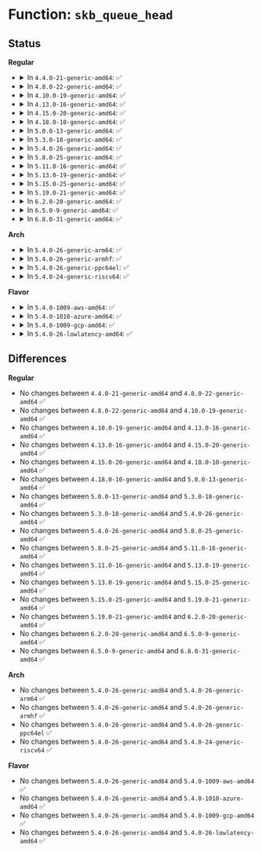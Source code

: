 # Function: <code>skb_queue_head</code>

## Status
<b>Regular</b>
<ul>
<li>
<details>
<summary>In <code>4.4.0-21-generic-amd64</code>: ✅</summary>

```c
void skb_queue_head(struct sk_buff_head * list, struct sk_buff * newsk)
```

```json
{
  "name": "skb_queue_head",
  "collision_type": "Unique Global",
  "inline_type": "No",
  "funcs": [
    {
      "addr": 18446744071586205584,
      "name": "skb_queue_head",
      "external": true,
      "loc": "net/core/skbuff.c:2460",
      "file": "net/core/skbuff.c",
      "inline": "seen, unknown",
      "caller_inline": [],
      "caller_func": [
        "net/core/netpoll.c:queue_process"
      ]
    }
  ],
  "symbols": [
    {
      "addr": 18446744071586205584,
      "name": "skb_queue_head",
      "section": ".text",
      "bind": "STB_GLOBAL",
      "size": 73
    }
  ]
}
```
</details>
</li>
<li>
<details>
<summary>In <code>4.8.0-22-generic-amd64</code>: ✅</summary>

```c
void skb_queue_head(struct sk_buff_head * list, struct sk_buff * newsk)
```

```json
{
  "name": "skb_queue_head",
  "collision_type": "Unique Global",
  "inline_type": "No",
  "funcs": [
    {
      "addr": 18446744071586626400,
      "name": "skb_queue_head",
      "external": true,
      "loc": "net/core/skbuff.c:2458",
      "file": "net/core/skbuff.c",
      "inline": "seen, unknown",
      "caller_inline": [],
      "caller_func": [
        "net/core/netpoll.c:queue_process"
      ]
    }
  ],
  "symbols": [
    {
      "addr": 18446744071586626400,
      "name": "skb_queue_head",
      "section": ".text",
      "bind": "STB_GLOBAL",
      "size": 73
    }
  ]
}
```
</details>
</li>
<li>
<details>
<summary>In <code>4.10.0-19-generic-amd64</code>: ✅</summary>

```c
void skb_queue_head(struct sk_buff_head * list, struct sk_buff * newsk)
```

```json
{
  "name": "skb_queue_head",
  "collision_type": "Unique Global",
  "inline_type": "No",
  "funcs": [
    {
      "addr": 18446744071586810928,
      "name": "skb_queue_head",
      "external": true,
      "loc": "net/core/skbuff.c:2453",
      "file": "net/core/skbuff.c",
      "inline": "seen, unknown",
      "caller_inline": [],
      "caller_func": [
        "kernel/audit.c:kauditd_thread",
        "kernel/audit.c:kauditd_thread",
        "drivers/net/ppp/ppp_generic.c:ppp_channel_push",
        "net/core/netpoll.c:queue_process"
      ]
    }
  ],
  "symbols": [
    {
      "addr": 18446744071586810928,
      "name": "skb_queue_head",
      "section": ".text",
      "bind": "STB_GLOBAL",
      "size": 73
    }
  ]
}
```
</details>
</li>
<li>
<details>
<summary>In <code>4.13.0-16-generic-amd64</code>: ✅</summary>

```c
void skb_queue_head(struct sk_buff_head * list, struct sk_buff * newsk)
```

```json
{
  "name": "skb_queue_head",
  "collision_type": "Unique Global",
  "inline_type": "No",
  "funcs": [
    {
      "addr": 18446744071586935264,
      "name": "skb_queue_head",
      "external": true,
      "loc": "net/core/skbuff.c:2493",
      "file": "net/core/skbuff.c",
      "inline": "seen, unknown",
      "caller_inline": [],
      "caller_func": [
        "kernel/audit.c:kauditd_send_queue",
        "kernel/audit.c:kauditd_rehold_skb",
        "drivers/net/ppp/ppp_generic.c:__ppp_channel_push",
        "net/core/netpoll.c:queue_process"
      ]
    }
  ],
  "symbols": [
    {
      "addr": 18446744071586935264,
      "name": "skb_queue_head",
      "section": ".text",
      "bind": "STB_GLOBAL",
      "size": 73
    }
  ]
}
```
</details>
</li>
<li>
<details>
<summary>In <code>4.15.0-20-generic-amd64</code>: ✅</summary>

```c
void skb_queue_head(struct sk_buff_head * list, struct sk_buff * newsk)
```

```json
{
  "name": "skb_queue_head",
  "collision_type": "Unique Global",
  "inline_type": "No",
  "funcs": [
    {
      "addr": 18446744071587428320,
      "name": "skb_queue_head",
      "external": true,
      "loc": "net/core/skbuff.c:2872",
      "file": "net/core/skbuff.c",
      "inline": "seen, unknown",
      "caller_inline": [],
      "caller_func": [
        "kernel/audit.c:kauditd_send_queue",
        "kernel/audit.c:kauditd_rehold_skb",
        "drivers/net/ppp/ppp_generic.c:__ppp_channel_push",
        "net/core/netpoll.c:queue_process"
      ]
    }
  ],
  "symbols": [
    {
      "addr": 18446744071587428320,
      "name": "skb_queue_head",
      "section": ".text",
      "bind": "STB_GLOBAL",
      "size": 73
    }
  ]
}
```
</details>
</li>
<li>
<details>
<summary>In <code>4.18.0-10-generic-amd64</code>: ✅</summary>

```c
void skb_queue_head(struct sk_buff_head * list, struct sk_buff * newsk)
```

```json
{
  "name": "skb_queue_head",
  "collision_type": "Unique Global",
  "inline_type": "No",
  "funcs": [
    {
      "addr": 18446744071587732736,
      "name": "skb_queue_head",
      "external": true,
      "loc": "net/core/skbuff.c:2888",
      "file": "net/core/skbuff.c",
      "inline": "seen, unknown",
      "caller_inline": [],
      "caller_func": [
        "kernel/audit.c:kauditd_send_queue",
        "kernel/audit.c:kauditd_rehold_skb",
        "net/core/netpoll.c:queue_process"
      ]
    }
  ],
  "symbols": [
    {
      "addr": 18446744071587732736,
      "name": "skb_queue_head",
      "section": ".text",
      "bind": "STB_GLOBAL",
      "size": 73
    }
  ]
}
```
</details>
</li>
<li>
<details>
<summary>In <code>5.0.0-13-generic-amd64</code>: ✅</summary>

```c
void skb_queue_head(struct sk_buff_head * list, struct sk_buff * newsk)
```

```json
{
  "name": "skb_queue_head",
  "collision_type": "Unique Global",
  "inline_type": "No",
  "funcs": [
    {
      "addr": 18446744071587866992,
      "name": "skb_queue_head",
      "external": true,
      "loc": "net/core/skbuff.c:2947",
      "file": "net/core/skbuff.c",
      "inline": "seen, unknown",
      "caller_inline": [],
      "caller_func": [
        "kernel/audit.c:kauditd_send_queue",
        "kernel/audit.c:kauditd_rehold_skb",
        "net/core/netpoll.c:queue_process"
      ]
    }
  ],
  "symbols": [
    {
      "addr": 18446744071587866992,
      "name": "skb_queue_head",
      "section": ".text",
      "bind": "STB_GLOBAL",
      "size": 73
    }
  ]
}
```
</details>
</li>
<li>
<details>
<summary>In <code>5.3.0-18-generic-amd64</code>: ✅</summary>

```c
void skb_queue_head(struct sk_buff_head * list, struct sk_buff * newsk)
```

```json
{
  "name": "skb_queue_head",
  "collision_type": "Unique Global",
  "inline_type": "No",
  "funcs": [
    {
      "addr": 18446744071588171664,
      "name": "skb_queue_head",
      "external": true,
      "loc": "net/core/skbuff.c:3113",
      "file": "net/core/skbuff.c",
      "inline": "seen, unknown",
      "caller_inline": [],
      "caller_func": [
        "kernel/audit.c:kauditd_send_queue",
        "kernel/audit.c:kauditd_rehold_skb",
        "fs/io_uring.c:__io_uring_register",
        "net/core/netpoll.c:queue_process"
      ]
    }
  ],
  "symbols": [
    {
      "addr": 18446744071588171664,
      "name": "skb_queue_head",
      "section": ".text",
      "bind": "STB_GLOBAL",
      "size": 73
    }
  ]
}
```
</details>
</li>
<li>
<details>
<summary>In <code>5.4.0-26-generic-amd64</code>: ✅</summary>

```c
void skb_queue_head(struct sk_buff_head * list, struct sk_buff * newsk)
```

```json
{
  "name": "skb_queue_head",
  "collision_type": "Unique Global",
  "inline_type": "No",
  "funcs": [
    {
      "addr": 18446744071588376864,
      "name": "skb_queue_head",
      "external": true,
      "loc": "net/core/skbuff.c:3119",
      "file": "net/core/skbuff.c",
      "inline": "seen, unknown",
      "caller_inline": [],
      "caller_func": [
        "kernel/audit.c:kauditd_send_queue",
        "kernel/audit.c:kauditd_rehold_skb",
        "fs/io_uring.c:__io_uring_register",
        "net/core/netpoll.c:queue_process"
      ]
    }
  ],
  "symbols": [
    {
      "addr": 18446744071588376864,
      "name": "skb_queue_head",
      "section": ".text",
      "bind": "STB_GLOBAL",
      "size": 73
    }
  ]
}
```
</details>
</li>
<li>
<details>
<summary>In <code>5.8.0-25-generic-amd64</code>: ✅</summary>

```c
void skb_queue_head(struct sk_buff_head * list, struct sk_buff * newsk)
```

```json
{
  "name": "skb_queue_head",
  "collision_type": "Unique Global",
  "inline_type": "No",
  "funcs": [
    {
      "addr": 18446744071589239456,
      "name": "skb_queue_head",
      "external": true,
      "loc": "net/core/skbuff.c:3118",
      "file": "net/core/skbuff.c",
      "inline": "seen, unknown",
      "caller_inline": [],
      "caller_func": [
        "kernel/audit.c:kauditd_send_queue",
        "kernel/audit.c:kauditd_rehold_skb",
        "fs/io_uring.c:__io_sqe_files_scm",
        "drivers/net/ppp/ppp_generic.c:__ppp_channel_push",
        "net/core/netpoll.c:queue_process"
      ]
    }
  ],
  "symbols": [
    {
      "addr": 18446744071589239456,
      "name": "skb_queue_head",
      "section": ".text",
      "bind": "STB_GLOBAL",
      "size": 73
    }
  ]
}
```
</details>
</li>
<li>
<details>
<summary>In <code>5.11.0-16-generic-amd64</code>: ✅</summary>

```c
void skb_queue_head(struct sk_buff_head * list, struct sk_buff * newsk)
```

```json
{
  "name": "skb_queue_head",
  "collision_type": "Unique Global",
  "inline_type": "No",
  "funcs": [
    {
      "addr": 18446744071589238848,
      "name": "skb_queue_head",
      "external": true,
      "loc": "net/core/skbuff.c:3136",
      "file": "net/core/skbuff.c",
      "inline": "seen, unknown",
      "caller_inline": [],
      "caller_func": [
        "kernel/audit.c:kauditd_send_queue",
        "kernel/audit.c:kauditd_rehold_skb",
        "fs/io_uring.c:__io_sqe_files_scm",
        "drivers/net/ppp/ppp_generic.c:__ppp_channel_push",
        "net/core/netpoll.c:queue_process"
      ]
    }
  ],
  "symbols": [
    {
      "addr": 18446744071589238848,
      "name": "skb_queue_head",
      "section": ".text",
      "bind": "STB_GLOBAL",
      "size": 73
    }
  ]
}
```
</details>
</li>
<li>
<details>
<summary>In <code>5.13.0-19-generic-amd64</code>: ✅</summary>

```c
void skb_queue_head(struct sk_buff_head * list, struct sk_buff * newsk)
```

```json
{
  "name": "skb_queue_head",
  "collision_type": "Unique Global",
  "inline_type": "No",
  "funcs": [
    {
      "addr": 18446744071589132640,
      "name": "skb_queue_head",
      "external": true,
      "loc": "net/core/skbuff.c:3222",
      "file": "net/core/skbuff.c",
      "inline": "seen, unknown",
      "caller_inline": [],
      "caller_func": [
        "kernel/audit.c:kauditd_send_queue",
        "kernel/audit.c:kauditd_rehold_skb",
        "fs/io_uring.c:__io_sqe_files_scm",
        "drivers/net/ppp/ppp_generic.c:__ppp_channel_push",
        "drivers/net/wwan/wwan_core.c:wwan_port_fops_read",
        "net/core/netpoll.c:queue_process"
      ]
    }
  ],
  "symbols": [
    {
      "addr": 18446744071589132640,
      "name": "skb_queue_head",
      "section": ".text",
      "bind": "STB_GLOBAL",
      "size": 73
    }
  ]
}
```
</details>
</li>
<li>
<details>
<summary>In <code>5.15.0-25-generic-amd64</code>: ✅</summary>

```c
void skb_queue_head(struct sk_buff_head * list, struct sk_buff * newsk)
```

```json
{
  "name": "skb_queue_head",
  "collision_type": "Unique Global",
  "inline_type": "No",
  "funcs": [
    {
      "addr": 18446744071589852336,
      "name": "skb_queue_head",
      "external": true,
      "loc": "net/core/skbuff.c:3294",
      "file": "net/core/skbuff.c",
      "inline": "seen, unknown",
      "caller_inline": [],
      "caller_func": [
        "fs/io_uring.c:__io_sqe_files_scm",
        "drivers/net/ppp/ppp_generic.c:__ppp_channel_push",
        "drivers/net/wwan/wwan_core.c:wwan_port_fops_read",
        "net/core/netpoll.c:queue_process"
      ]
    }
  ],
  "symbols": [
    {
      "addr": 18446744071589852336,
      "name": "skb_queue_head",
      "section": ".text",
      "bind": "STB_GLOBAL",
      "size": 78
    }
  ]
}
```
</details>
</li>
<li>
<details>
<summary>In <code>5.19.0-21-generic-amd64</code>: ✅</summary>

```c
void skb_queue_head(struct sk_buff_head * list, struct sk_buff * newsk)
```

```json
{
  "name": "skb_queue_head",
  "collision_type": "Unique Global",
  "inline_type": "No",
  "funcs": [
    {
      "addr": 18446744071591376880,
      "name": "skb_queue_head",
      "external": true,
      "loc": "net/core/skbuff.c:3343",
      "file": "net/core/skbuff.c",
      "inline": "seen, unknown",
      "caller_inline": [],
      "caller_func": [
        "drivers/net/ppp/ppp_generic.c:__ppp_channel_push",
        "drivers/net/wwan/wwan_core.c:wwan_port_fops_read",
        "net/core/netpoll.c:queue_process"
      ]
    }
  ],
  "symbols": [
    {
      "addr": 18446744071591376880,
      "name": "skb_queue_head",
      "section": ".text",
      "bind": "STB_GLOBAL",
      "size": 88
    }
  ]
}
```
</details>
</li>
<li>
<details>
<summary>In <code>6.2.0-20-generic-amd64</code>: ✅</summary>

```c
void skb_queue_head(struct sk_buff_head * list, struct sk_buff * newsk)
```

```json
{
  "name": "skb_queue_head",
  "collision_type": "Unique Global",
  "inline_type": "No",
  "funcs": [
    {
      "addr": 18446744071593137536,
      "name": "skb_queue_head",
      "external": true,
      "loc": "net/core/skbuff.c:3547",
      "file": "net/core/skbuff.c",
      "inline": "seen, unknown",
      "caller_inline": [],
      "caller_func": [
        "io_uring/rsrc.c:__io_scm_file_account",
        "drivers/net/ppp/ppp_generic.c:__ppp_channel_push",
        "drivers/net/wwan/wwan_core.c:wwan_port_fops_read",
        "net/core/netpoll.c:queue_process"
      ]
    }
  ],
  "symbols": [
    {
      "addr": 18446744071593137536,
      "name": "skb_queue_head",
      "section": ".text",
      "bind": "STB_GLOBAL",
      "size": 88
    }
  ]
}
```
</details>
</li>
<li>
<details>
<summary>In <code>6.5.0-9-generic-amd64</code>: ✅</summary>

```c
void skb_queue_head(struct sk_buff_head * list, struct sk_buff * newsk)
```

```json
{
  "name": "skb_queue_head",
  "collision_type": "Unique Global",
  "inline_type": "No",
  "funcs": [
    {
      "addr": 18446744071593590384,
      "name": "skb_queue_head",
      "external": true,
      "loc": "net/core/skbuff.c:3717",
      "file": "net/core/skbuff.c",
      "inline": "seen, unknown",
      "caller_inline": [],
      "caller_func": [
        "io_uring/rsrc.c:__io_scm_file_account",
        "drivers/net/ppp/ppp_generic.c:__ppp_channel_push",
        "drivers/net/wwan/wwan_core.c:wwan_port_fops_read",
        "net/core/netpoll.c:queue_process"
      ]
    }
  ],
  "symbols": [
    {
      "addr": 18446744071593590384,
      "name": "skb_queue_head",
      "section": ".text",
      "bind": "STB_GLOBAL",
      "size": 88
    }
  ]
}
```
</details>
</li>
<li>
<details>
<summary>In <code>6.8.0-31-generic-amd64</code>: ✅</summary>

```c
void skb_queue_head(struct sk_buff_head * list, struct sk_buff * newsk)
```

```json
{
  "name": "skb_queue_head",
  "collision_type": "Unique Global",
  "inline_type": "No",
  "funcs": [
    {
      "addr": 18446744071594363168,
      "name": "skb_queue_head",
      "external": true,
      "loc": "net/core/skbuff.c:3838",
      "file": "net/core/skbuff.c",
      "inline": "seen, unknown",
      "caller_inline": [],
      "caller_func": [
        "drivers/net/ppp/ppp_generic.c:__ppp_channel_push",
        "net/core/netpoll.c:queue_process"
      ]
    }
  ],
  "symbols": [
    {
      "addr": 18446744071594363168,
      "name": "skb_queue_head",
      "section": ".text",
      "bind": "STB_GLOBAL",
      "size": 88
    }
  ]
}
```
</details>
</li>
</ul>
<b>Arch</b>
<ul>
<li>
<details>
<summary>In <code>5.4.0-26-generic-arm64</code>: ✅</summary>

```c
void skb_queue_head(struct sk_buff_head * list, struct sk_buff * newsk)
```

```json
{
  "name": "skb_queue_head",
  "collision_type": "Unique Global",
  "inline_type": "No",
  "funcs": [
    {
      "addr": 18446603336501901824,
      "name": "skb_queue_head",
      "external": true,
      "loc": "net/core/skbuff.c:3119",
      "file": "net/core/skbuff.c",
      "inline": "seen, unknown",
      "caller_inline": [],
      "caller_func": [
        "kernel/audit.c:kauditd_send_queue",
        "kernel/audit.c:kauditd_rehold_skb",
        "fs/io_uring.c:__arm64_sys_io_uring_register",
        "net/core/netpoll.c:queue_process"
      ]
    }
  ],
  "symbols": [
    {
      "addr": 18446603336501901824,
      "name": "skb_queue_head",
      "section": ".text",
      "bind": "STB_GLOBAL",
      "size": 200
    }
  ]
}
```
</details>
</li>
<li>
<details>
<summary>In <code>5.4.0-26-generic-armhf</code>: ✅</summary>

```c
void skb_queue_head(struct sk_buff_head * list, struct sk_buff * newsk)
```

```json
{
  "name": "skb_queue_head",
  "collision_type": "Unique Global",
  "inline_type": "No",
  "funcs": [
    {
      "addr": 3234650896,
      "name": "skb_queue_head",
      "external": true,
      "loc": "net/core/skbuff.c:3119",
      "file": "net/core/skbuff.c",
      "inline": "seen, unknown",
      "caller_inline": [],
      "caller_func": [
        "kernel/audit.c:kauditd_send_queue",
        "kernel/audit.c:kauditd_rehold_skb",
        "fs/io_uring.c:__se_sys_io_uring_register",
        "drivers/net/ppp/ppp_generic.c:__ppp_channel_push",
        "net/core/netpoll.c:queue_process"
      ]
    }
  ],
  "symbols": [
    {
      "addr": 3234650896,
      "name": "skb_queue_head",
      "section": ".text",
      "bind": "STB_GLOBAL",
      "size": 88
    }
  ]
}
```
</details>
</li>
<li>
<details>
<summary>In <code>5.4.0-26-generic-ppc64el</code>: ✅</summary>

```c
void skb_queue_head(struct sk_buff_head * list, struct sk_buff * newsk)
```

```json
{
  "name": "skb_queue_head",
  "collision_type": "Unique Global",
  "inline_type": "No",
  "funcs": [
    {
      "addr": 13835058055295296112,
      "name": "skb_queue_head",
      "external": true,
      "loc": "net/core/skbuff.c:3119",
      "file": "net/core/skbuff.c",
      "inline": "seen, unknown",
      "caller_inline": [],
      "caller_func": [
        "kernel/audit.c:kauditd_send_queue",
        "kernel/audit.c:kauditd_rehold_skb",
        "fs/io_uring.c:__se_sys_io_uring_register",
        "drivers/net/ppp/ppp_generic.c:__ppp_channel_push",
        "net/core/netpoll.c:queue_process"
      ]
    }
  ],
  "symbols": [
    {
      "addr": 13835058055295296112,
      "name": "skb_queue_head",
      "section": ".text",
      "bind": "STB_GLOBAL",
      "size": 140
    }
  ]
}
```
</details>
</li>
<li>
<details>
<summary>In <code>5.4.0-24-generic-riscv64</code>: ✅</summary>

```c
void skb_queue_head(struct sk_buff_head * list, struct sk_buff * newsk)
```

```json
{
  "name": "skb_queue_head",
  "collision_type": "Unique Global",
  "inline_type": "No",
  "funcs": [
    {
      "addr": 18446743936278205812,
      "name": "skb_queue_head",
      "external": true,
      "loc": "net/core/skbuff.c:3119",
      "file": "net/core/skbuff.c",
      "inline": "seen, unknown",
      "caller_inline": [],
      "caller_func": [
        "kernel/audit.c:kauditd_send_queue",
        "kernel/audit.c:kauditd_rehold_skb",
        "fs/io_uring.c:__se_sys_io_uring_register",
        "net/core/netpoll.c:queue_process"
      ]
    }
  ],
  "symbols": [
    {
      "addr": 18446743936278205812,
      "name": "skb_queue_head",
      "section": ".text",
      "bind": "STB_GLOBAL",
      "size": 92
    }
  ]
}
```
</details>
</li>
</ul>
<b>Flavor</b>
<ul>
<li>
<details>
<summary>In <code>5.4.0-1009-aws-amd64</code>: ✅</summary>

```c
void skb_queue_head(struct sk_buff_head * list, struct sk_buff * newsk)
```

```json
{
  "name": "skb_queue_head",
  "collision_type": "Unique Global",
  "inline_type": "No",
  "funcs": [
    {
      "addr": 18446744071587983648,
      "name": "skb_queue_head",
      "external": true,
      "loc": "net/core/skbuff.c:3119",
      "file": "net/core/skbuff.c",
      "inline": "seen, unknown",
      "caller_inline": [],
      "caller_func": [
        "kernel/audit.c:kauditd_send_queue",
        "kernel/audit.c:kauditd_rehold_skb",
        "fs/io_uring.c:__io_uring_register",
        "net/core/netpoll.c:queue_process"
      ]
    }
  ],
  "symbols": [
    {
      "addr": 18446744071587983648,
      "name": "skb_queue_head",
      "section": ".text",
      "bind": "STB_GLOBAL",
      "size": 73
    }
  ]
}
```
</details>
</li>
<li>
<details>
<summary>In <code>5.4.0-1010-azure-amd64</code>: ✅</summary>

```c
void skb_queue_head(struct sk_buff_head * list, struct sk_buff * newsk)
```

```json
{
  "name": "skb_queue_head",
  "collision_type": "Unique Global",
  "inline_type": "No",
  "funcs": [
    {
      "addr": 18446744071587696752,
      "name": "skb_queue_head",
      "external": true,
      "loc": "net/core/skbuff.c:3119",
      "file": "net/core/skbuff.c",
      "inline": "seen, unknown",
      "caller_inline": [],
      "caller_func": [
        "kernel/audit.c:kauditd_send_queue",
        "kernel/audit.c:kauditd_rehold_skb",
        "fs/io_uring.c:__io_uring_register",
        "net/core/netpoll.c:queue_process"
      ]
    }
  ],
  "symbols": [
    {
      "addr": 18446744071587696752,
      "name": "skb_queue_head",
      "section": ".text",
      "bind": "STB_GLOBAL",
      "size": 73
    }
  ]
}
```
</details>
</li>
<li>
<details>
<summary>In <code>5.4.0-1009-gcp-amd64</code>: ✅</summary>

```c
void skb_queue_head(struct sk_buff_head * list, struct sk_buff * newsk)
```

```json
{
  "name": "skb_queue_head",
  "collision_type": "Unique Global",
  "inline_type": "No",
  "funcs": [
    {
      "addr": 18446744071588315424,
      "name": "skb_queue_head",
      "external": true,
      "loc": "net/core/skbuff.c:3119",
      "file": "net/core/skbuff.c",
      "inline": "seen, unknown",
      "caller_inline": [],
      "caller_func": [
        "kernel/audit.c:kauditd_send_queue",
        "kernel/audit.c:kauditd_rehold_skb",
        "fs/io_uring.c:__io_uring_register",
        "net/core/netpoll.c:queue_process"
      ]
    }
  ],
  "symbols": [
    {
      "addr": 18446744071588315424,
      "name": "skb_queue_head",
      "section": ".text",
      "bind": "STB_GLOBAL",
      "size": 73
    }
  ]
}
```
</details>
</li>
<li>
<details>
<summary>In <code>5.4.0-26-lowlatency-amd64</code>: ✅</summary>

```c
void skb_queue_head(struct sk_buff_head * list, struct sk_buff * newsk)
```

```json
{
  "name": "skb_queue_head",
  "collision_type": "Unique Global",
  "inline_type": "No",
  "funcs": [
    {
      "addr": 18446744071588450656,
      "name": "skb_queue_head",
      "external": true,
      "loc": "net/core/skbuff.c:3119",
      "file": "net/core/skbuff.c",
      "inline": "seen, unknown",
      "caller_inline": [],
      "caller_func": [
        "kernel/audit.c:kauditd_send_queue",
        "kernel/audit.c:kauditd_rehold_skb",
        "fs/io_uring.c:__io_uring_register",
        "net/core/netpoll.c:queue_process"
      ]
    }
  ],
  "symbols": [
    {
      "addr": 18446744071588450656,
      "name": "skb_queue_head",
      "section": ".text",
      "bind": "STB_GLOBAL",
      "size": 73
    }
  ]
}
```
</details>
</li>
</ul>

## Differences
<b>Regular</b>
<ul>
<li>
No changes between <code>4.4.0-21-generic-amd64</code> and <code>4.8.0-22-generic-amd64</code> ✅
</li>
<li>
No changes between <code>4.8.0-22-generic-amd64</code> and <code>4.10.0-19-generic-amd64</code> ✅
</li>
<li>
No changes between <code>4.10.0-19-generic-amd64</code> and <code>4.13.0-16-generic-amd64</code> ✅
</li>
<li>
No changes between <code>4.13.0-16-generic-amd64</code> and <code>4.15.0-20-generic-amd64</code> ✅
</li>
<li>
No changes between <code>4.15.0-20-generic-amd64</code> and <code>4.18.0-10-generic-amd64</code> ✅
</li>
<li>
No changes between <code>4.18.0-10-generic-amd64</code> and <code>5.0.0-13-generic-amd64</code> ✅
</li>
<li>
No changes between <code>5.0.0-13-generic-amd64</code> and <code>5.3.0-18-generic-amd64</code> ✅
</li>
<li>
No changes between <code>5.3.0-18-generic-amd64</code> and <code>5.4.0-26-generic-amd64</code> ✅
</li>
<li>
No changes between <code>5.4.0-26-generic-amd64</code> and <code>5.8.0-25-generic-amd64</code> ✅
</li>
<li>
No changes between <code>5.8.0-25-generic-amd64</code> and <code>5.11.0-16-generic-amd64</code> ✅
</li>
<li>
No changes between <code>5.11.0-16-generic-amd64</code> and <code>5.13.0-19-generic-amd64</code> ✅
</li>
<li>
No changes between <code>5.13.0-19-generic-amd64</code> and <code>5.15.0-25-generic-amd64</code> ✅
</li>
<li>
No changes between <code>5.15.0-25-generic-amd64</code> and <code>5.19.0-21-generic-amd64</code> ✅
</li>
<li>
No changes between <code>5.19.0-21-generic-amd64</code> and <code>6.2.0-20-generic-amd64</code> ✅
</li>
<li>
No changes between <code>6.2.0-20-generic-amd64</code> and <code>6.5.0-9-generic-amd64</code> ✅
</li>
<li>
No changes between <code>6.5.0-9-generic-amd64</code> and <code>6.8.0-31-generic-amd64</code> ✅
</li>
</ul>
<b>Arch</b>
<ul>
<li>
No changes between <code>5.4.0-26-generic-amd64</code> and <code>5.4.0-26-generic-arm64</code> ✅
</li>
<li>
No changes between <code>5.4.0-26-generic-amd64</code> and <code>5.4.0-26-generic-armhf</code> ✅
</li>
<li>
No changes between <code>5.4.0-26-generic-amd64</code> and <code>5.4.0-26-generic-ppc64el</code> ✅
</li>
<li>
No changes between <code>5.4.0-26-generic-amd64</code> and <code>5.4.0-24-generic-riscv64</code> ✅
</li>
</ul>
<b>Flavor</b>
<ul>
<li>
No changes between <code>5.4.0-26-generic-amd64</code> and <code>5.4.0-1009-aws-amd64</code> ✅
</li>
<li>
No changes between <code>5.4.0-26-generic-amd64</code> and <code>5.4.0-1010-azure-amd64</code> ✅
</li>
<li>
No changes between <code>5.4.0-26-generic-amd64</code> and <code>5.4.0-1009-gcp-amd64</code> ✅
</li>
<li>
No changes between <code>5.4.0-26-generic-amd64</code> and <code>5.4.0-26-lowlatency-amd64</code> ✅
</li>
</ul>
